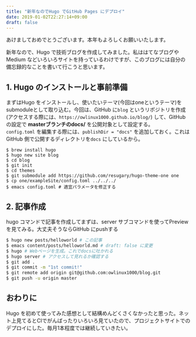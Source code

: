 ```yaml
---
title: "新年なのでHugo でGitHub Pages にデプロイ"
date: 2019-01-02T22:27:14+09:00
draft: false
---
```


あけましておめでとうございます。本年もよろしくお願いいたします。   

新年なので、Hugo で技術ブログを作成してみました。私ははてなブログやMedium などいろいろサイトを持っているわけですが、このブログには自分の備忘録的なことを書いて行こうと思います。

## 1. Hugo のインストールと事前準備

まずはHugo をインストールし、使いたいテーマ(今回はoneというテーマ)をsubmoduleとして取り込む。今回は、GitHub に```blog``` というリポジトリを作成(アクセスする際には、```https://owlinux1000.github.io/blog/```) して、GitHubの設定で **masterブランチのdocs/** を公開対象として設定する。  
`config.toml` を編集する際には、`publishDir = "docs"` を追加しておく。これはGitHub 側で公開するディレクトリを`docs` にしているから。


```
$ brew install hugo
$ hugo new site blog
$ cd blog
$ git init
$ cd themes
$ git submodule add https://github.com/resugary/hugo-theme-one one
$ cp one/exampleSite/config.toml ../../../
$ emacs config.toml # 適宜パラメータを修正する
```

## 2. 記事作成

hugo コマンドで記事を作成してまずは、server サブコマンドを使ってPreview を見てみる。大丈夫そうならGitHub にpushする

```sh
$ hugo new posts/helloworld # この記事
$ emacs content/posts/helloworld.md # draft: false に変更
$ hugo # Webページを生成。これでdocsに吐かれる
$ hugo server # アクセスして見れるか確認する
$ git add .
$ git commit -m "1st commit!"
$ git remote add origin git@github.com:owlinux1000/blog.git
$ git push -u origin master
```

## おわりに

Hugo を初めて使ってみた感想として結構めんどくさくなかったと思った。ネット上見てるとCIでがんばったりいろいろ見ていたので、プロジェクトサイトでのデプロイにした。毎月1本程度では継続していきたい。
